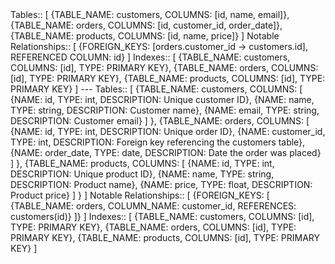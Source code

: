 <BEGIN SQL_TEMPLATE>
Tables:: 
[
  {TABLE_NAME: customers, COLUMNS: [id, name, email]},
  {TABLE_NAME: orders, COLUMNS: [id, customer_id, order_date]},
  {TABLE_NAME: products, COLUMNS: [id, name, price]}
]
Notable Relationships:: 
[
  {FOREIGN_KEYS: [orders.customer_id -> customers.id], REFERENCED COLUMN: id}
]
Indexes::
[
  {TABLE_NAME: customers, COLUMNS: [id], TYPE: PRIMARY KEY},
  {TABLE_NAME: orders, COLUMNS: [id], TYPE: PRIMARY KEY},
  {TABLE_NAME: products, COLUMNS: [id], TYPE: PRIMARY KEY}
]
</END SQL_TEMPLATE>
---

<BEGIN SQL_TEMPLATE>
Tables:: 
[
  {TABLE_NAME: customers, 
    COLUMNS: [
      {NAME: id, TYPE: int, DESCRIPTION: Unique customer ID},
      {NAME: name, TYPE: string, DESCRIPTION: Customer name},
      {NAME: email, TYPE: string, DESCRIPTION: Customer email}
    ]
  },
  {TABLE_NAME: orders, 
    COLUMNS: [
      {NAME: id, TYPE: int, DESCRIPTION: Unique order ID},
      {NAME: customer_id, TYPE: int, DESCRIPTION: Foreign key referencing the customers table},
      {NAME: order_date, TYPE: date, DESCRIPTION: Date the order was placed}
    ]
  },
  {TABLE_NAME: products, 
    COLUMNS: [
      {NAME: id, TYPE: int, DESCRIPTION: Unique product ID},
      {NAME: name, TYPE: string, DESCRIPTION: Product name},
      {NAME: price, TYPE: float, DESCRIPTION: Product price}
    ]
  }
]
Notable Relationships:: 
[
  {FOREIGN_KEYS: [
    {TABLE_NAME: orders, COLUMN_NAME: customer_id, REFERENCES: customers(id)}
  ]}
]
Indexes::
[
  {TABLE_NAME: customers, COLUMNS: [id], TYPE: PRIMARY KEY},
  {TABLE_NAME: orders, COLUMNS: [id], TYPE: PRIMARY KEY},
  {TABLE_NAME: products, COLUMNS: [id], TYPE: PRIMARY KEY}
]
</END SQL_TEMPLATE>